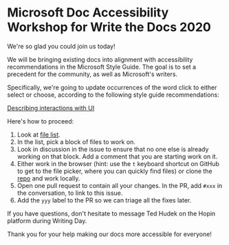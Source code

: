 # Microsoft Doc Accessibility Workshop for Write the Docs 2020

We're so glad you could join us today!

We will be bringing existing docs into alignment with accessibility recommendations in the Microsoft Style Guide.  The goal is to set a precedent for the community, as well as Microsoft's writers.

Specifically, we're going to update occurrences of the word click to either select or choose, according to the following style guide recommendations:

[Describing interactions with UI](https://docs.microsoft.com/en-us/style-guide/procedures-instructions/describing-interactions-with-ui)

Here's how to proceed:

1. Look at [file list](link).
2. In the list, pick a block of files to work on.
3. Look in discussion in the issue to ensure that no one else is already working on that block. Add a comment that you are starting work on it.
4. Either work in the browser (hint: use the `t` keyboard shortcut on GitHub to get to the file picker, where you can quickly find files) or clone the [repo](link) and work locally.
5. Open one pull request to contain all your changes. In the PR, add `#xxx` in the conversation, to link to this issue.
6. Add the `yyy` label to the PR so we can triage all the fixes later.

If you have questions, don't hesitate to message Ted Hudek on the Hopin platform during Writing Day.

Thank you for your help making our docs more accessible for everyone!
